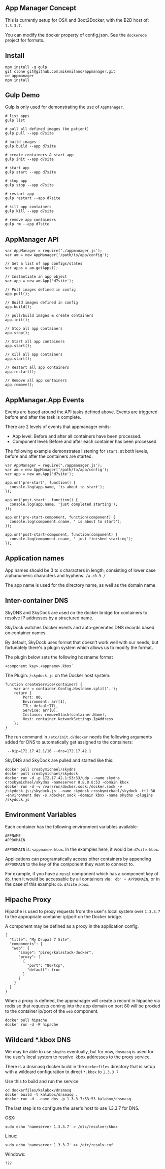 ## App Manager Concept

This is currently setup for OSX and Boot2Docker, with the B2D host of: `1.3.3.7`.

You can modify the docker property of config.json. See the `dockerode` project for formats.


## Install
```
npm install -g gulp
git clone git@github.com:mikemilano/appmanager.git
cd appmanager
npm install
```

## Gulp Demo

Gulp is only used for demonstrating the use of `AppManager`.
```
# list apps
gulp list

# pull all defined images (be patient)
gulp pull --app d7site

# build images
gulp build --app d7site

# create containers & start app
gulp init --app d7site

# start app
gulp start --app d7site

# stop app
gulp stop --app d7site

# restart app
gulp restart --app d7site

# kill app containers
gulp kill --app d7site

# remove app containers
gulp rm --app d7site
```

## AppManager API
```
var AppManager = require('./appmanager.js');
var am = new AppManager('/path/to/app/config');

// Get a list of app configs/states
var apps = am.getApps();

// Instantiate an app object
var app = new am.App('d7site');

// Pull images defined in config
app.pull();

// Build images defined in config
app.build();

// pull/build images & create containers
app.init();

// Stop all app containers
app.stop();

// Start all app containers
app.start();

// Kill all app containers
app.start();

// Restart all app containers
app.restart();

// Remove all app containers
app.remove();
```

## AppManager.App Events

Events are based around the API tasks defined above. Events
are triggered before and after the task is complete.

There are 2 levels of events that appmanager emits:
- App level: Before and after all containers have been processed.
- Component level: Before and after each container has been processed.

The following example demonstrates listening for `start`, at both
levels, before and after the containers are started.
```
var AppManager = require('./appmanager.js');
var am = new AppManager('/path/to/app/config');
var app = new am.App('d7site');

app.on('pre-start', function() {
  console.log(app.name, 'is about to start');
});

app.on('post-start', function() {
  console.log(app.name, 'just completed starting');
});

app.on('pre-start-component, function(component) {
  console.log(component.cname, ' is about to start');
});

app.on('post-start-component, function(component) {
  console.log(component.cname, ' just finished starting');
});
```

## Application names

App names should be 3 to x characters in length, consisting of lower
case alphanumeric characters and hyphens. `/a-z0-9-/`

The app name is used for the directory name, as well as the domain name.


## Inter-container DNS

SkyDNS and SkyDock are used on the docker bridge for containers
to resolve IP addresses by a structured name.

SkyDock watches Docker events and auto-generates DNS records based
on container names.

By default, SkyDock uses format that doesn't work well with our needs,
but fortunately there's a plugin system which allows us to modify the
format.

The plugin below sets the following hostname format
```
<component key>.<appname>.kbox`
```

The Plugin: `/skydock.js` on the Docker host system:
```
function createService(container) {
    var arr = container.Config.Hostname.split('.');
    return {
        Port: 80,
        Environment: arr[1],
        TTL: defaultTTL,
        Service: arr[0],
        Instance: removeSlash(container.Name),
        Host: container.NetworkSettings.IpAddress
    };
}
```

The run command in `/etc/init.d/docker` needs the following arguments
added for DNS to automatically get assigned to the containers:
```
 --bip=172.17.42.1/16 --dns=172.17.42.1
```

SkyDNS and SkyDock are pulled and started like this:
```
docker pull crosbymichael/skydns
docker pull crosbymichael/skydock
docker run -d -p 172.17.42.1:53:53/udp --name skydns crosbymichael/skydns -nameserver 8.8.8.8:53 -domain kbox
docker run -d -v /var/run/docker.sock:/docker.sock -v /skydock.js:/skydock.js --name skydock crosbymichael/skydock -ttl 30  -environment dev -s /docker.sock -domain kbox -name skydns -plugins /skydock.js
```

## Environment Variables

Each container has the following environment variables available:
```
APPNAME
APPDOMAIN
```

`APPDOMAIN` is: `<appname>.kbox`. In the examples here, it would be `d7site.kbox`.

Applications can programatically access other containers by appending `APPDOMAIN` to
the key of the component they want to connect to.

For example, if you have a `mysql` component which has a component key of `db`, then
it would be accessable by all containers via: `'db' + APPDOMAIN`, or in the case of
this example: `db.d7site.kbox`.


## Hipache Proxy

Hipache is used to proxy requests from the user's local system over `1.3.3.7` to the
appropriate container ip/port on the Docker bridge.

A component may be defined as a proxy in the application config.

```
{
  "title": "My Drupal 7 Site",
  "components": {
   "web": {
      "image": "pirog/kalastack-docker",
      "proxy": [
        {
          "port": "80/tcp",
          "default": true
        }
      ]
    }
  }
}
```

When a proxy is defined, the appmanager will create a record in hipache via redis
so that requests coming into the app domain on port 80 will be proxied to the
container ip/port of the `web` component.

```
docker pull hipache
docker run -d -P hipache
```

## Wildcard *.kbox DNS

We may be able to use `skydns` eventually, but for now, `dnsmasq` is used for
the user's local system to resolve .kbox addresses to the proxy service.

There is a dnsmasq docker build in the `dockerfiles` directory that is setup
with a wildcard configuration to direct `*.kbox` to `1.3.3.7`

Use this to build and run the service
```
cd dockerfiles/kalabox/dnsmasq
docker build -t kalabox/dnsmasq .
docker run -d --name dns -p 1.3.3.7:53:53 kalabox/dnsmasq
```

The last step is to configure the user's host to use 1.3.3.7 for DNS.

OSX:
```
sudo echo 'nameserver 1.3.3.7' > /etc/resolver/kbox
```

Linux:
```
sudo echo 'nameserver 1.3.3.7' >> /etc/resolv.cnf
```

Windows:
```
???
```
